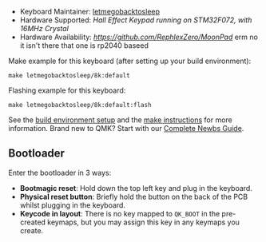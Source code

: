 * Keyboard Maintainer: [letmegobacktosleep](https://github.com/letmegobacktosleep)
* Hardware Supported: *Hall Effect Keypad running on STM32F072, with 16MHz Crystal*
* Hardware Availability: *https://github.com/RephlexZero/MoonPad* erm no it isn't there that one is rp2040 baseed

Make example for this keyboard (after setting up your build environment):

    make letmegobacktosleep/8k:default

Flashing example for this keyboard:

    make letmegobacktosleep/8k:default:flash

See the [build environment setup](https://docs.qmk.fm/#/getting_started_build_tools) and
the [make instructions](https://docs.qmk.fm/#/getting_started_make_guide) for more information. Brand new to QMK? Start
with our [Complete Newbs Guide](https://docs.qmk.fm/#/newbs).

## Bootloader

Enter the bootloader in 3 ways:

* **Bootmagic reset**: Hold down the top left key and plug in the keyboard.
* **Physical reset button**: Briefly hold the button on the back of the PCB whilst plugging in the keyboard.
* **Keycode in layout**: There is no key mapped to `QK_BOOT` in the pre-created keymaps, but you may assign this key in any keymaps you create.
